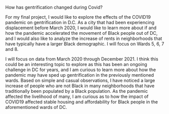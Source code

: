 How has gentrification changed during Covid?

For my final project, I would like to explore the effects of the COVID19 pandemic on gentrification in D.C. As a city that had been experiencing displacement before March 2020, I would like to learn more about if and how the pandemic accelerated the movement of Black people out of DC, and I would also like to analyze the increase of rents in neighborhoods that have typically have a larger Black demographic. I will focus on Wards 5, 6, 7 and 8. 

I will focus on data from March 2020 through December 2021. I think this could be an interesting topic to explore as this has been an ongoing challenge in DC for years, and I am curious to learn more about how the pandemic may have sped up gentrification in the previously mentioned wards. Based on simple and casual observations, I have noticed a large increase of people who are not Black in many neighborhoods that have traditionally been populated by a Black population. As the pandemic affected the livelihood of many, I am curious as to how the impact of COVID19 affected stable housing and affordability for Black people in the aforementioned wards of DC. 



